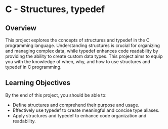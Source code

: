 # C - Structures, typedef

## Overview

This project explores the concepts of structures and typedef in the C programming language. Understanding structures is crucial for organizing and managing complex data, while typedef enhances code readability by providing the ability to create custom data types. This project aims to equip you with the knowledge of when, why, and how to use structures and typedef in C programming.

## Learning Objectives

By the end of this project, you should be able to:

- Define structures and comprehend their purpose and usage.
- Effectively use typedef to create meaningful and concise type aliases.
- Apply structures and typedef to enhance code organization and readability.

